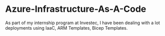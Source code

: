 # Azure-Infrastructure-As-A-Code
As part of my internship program at Investec, I have been dealing with a lot deployments using IaaC, ARM Templates, Bicep Templates.
